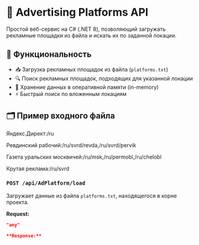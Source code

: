 # 📢 Advertising Platforms API

Простой веб-сервис на C# (.NET 8), позволяющий загружать рекламные площадки из файла и искать их по заданной локации.

## 🚀 Функциональность

- 📥 Загрузка рекламных площадок из файла (`platforms.txt`)
- 🔍 Поиск рекламных площадок, подходящих для указанной локации
- 🧠 Хранение данных в оперативной памяти (in-memory)
- ⚡ Быстрый поиск по вложенным локациям

## 🗂 Пример входного файла
Яндекс.Директ:/ru

Ревдинский рабочий:/ru/svrd/revda,/ru/svrd/pervik

Газета уральских москвичей:/ru/msk,/ru/permobl,/ru/chelobl

Крутая реклама:/ru/svrd

### `POST /api/AdPlatform/load`

Загружает данные из файла `platforms.txt`, находящегося в корне проекта.

**Request:**
```json
"any"

**Response:**

